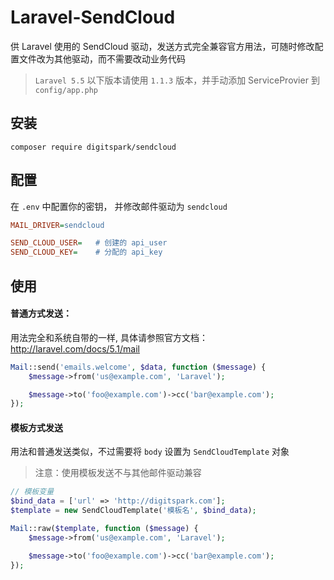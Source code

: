 # Laravel-SendCloud

供 Laravel 使用的 SendCloud 驱动，发送方式完全兼容官方用法，可随时修改配置文件改为其他驱动，而不需要改动业务代码

> `Laravel 5.5` 以下版本请使用 `1.1.3` 版本，并手动添加 ServiceProvier  到 `config/app.php`

## 安装

```
composer require digitspark/sendcloud
```

## 配置

在 `.env` 中配置你的密钥， 并修改邮件驱动为 `sendcloud`

```ini
MAIL_DRIVER=sendcloud

SEND_CLOUD_USER=   # 创建的 api_user
SEND_CLOUD_KEY=    # 分配的 api_key
```

## 使用

#### 普通方式发送：
用法完全和系统自带的一样, 具体请参照官方文档： http://laravel.com/docs/5.1/mail

```php
Mail::send('emails.welcome', $data, function ($message) {
    $message->from('us@example.com', 'Laravel');

    $message->to('foo@example.com')->cc('bar@example.com');
});
```

#### 模板方式发送
用法和普通发送类似，不过需要将 `body` 设置为 `SendCloudTemplate` 对象

>  注意：使用模板发送不与其他邮件驱动兼容

```php
// 模板变量
$bind_data = ['url' => 'http://digitspark.com'];
$template = new SendCloudTemplate('模板名', $bind_data);

Mail::raw($template, function ($message) {
    $message->from('us@example.com', 'Laravel');

    $message->to('foo@example.com')->cc('bar@example.com');
});
```
